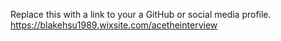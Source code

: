 Replace this with a link to your a GitHub or social media profile.
https://blakehsu1989.wixsite.com/acetheinterview 
